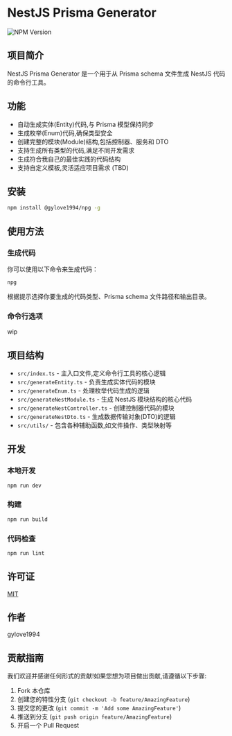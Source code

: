 # NestJS Prisma Generator

![NPM Version](https://img.shields.io/npm/v/%40gylove1994%2Fnpg?style=flat)

## 项目简介

NestJS Prisma Generator 是一个用于从 Prisma schema 文件生成 NestJS 代码的命令行工具。

## 功能

- 自动生成实体(Entity)代码,与 Prisma 模型保持同步
- 生成枚举(Enum)代码,确保类型安全
- 创建完整的模块(Module)结构,包括控制器、服务和 DTO
- 支持生成所有类型的代码,满足不同开发需求
- 生成符合我自己的最佳实践的代码结构
- 支持自定义模板,灵活适应项目需求 (TBD)

## 安装

```bash
npm install @gylove1994/npg -g
```

## 使用方法

### 生成代码

你可以使用以下命令来生成代码：

```bash
npg
```

根据提示选择你要生成的代码类型、Prisma schema 文件路径和输出目录。

### 命令行选项

wip

## 项目结构

- `src/index.ts` - 主入口文件,定义命令行工具的核心逻辑
- `src/generateEntity.ts` - 负责生成实体代码的模块
- `src/generateEnum.ts` - 处理枚举代码生成的逻辑
- `src/generateNestModule.ts` - 生成 NestJS 模块结构的核心代码
- `src/generateNestController.ts` - 创建控制器代码的模块
- `src/generateNestDto.ts` - 生成数据传输对象(DTO)的逻辑
- `src/utils/` - 包含各种辅助函数,如文件操作、类型映射等

## 开发

### 本地开发

```bash
npm run dev
```

### 构建

```bash
npm run build
```

### 代码检查

```bash
npm run lint
```

## 许可证

[MIT](LICENSE)

## 作者

gylove1994

## 贡献指南

我们欢迎并感谢任何形式的贡献!如果您想为项目做出贡献,请遵循以下步骤:

1. Fork 本仓库
2. 创建您的特性分支 (`git checkout -b feature/AmazingFeature`)
3. 提交您的更改 (`git commit -m 'Add some AmazingFeature'`)
4. 推送到分支 (`git push origin feature/AmazingFeature`)
5. 开启一个 Pull Request
